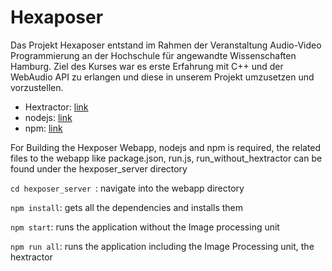 # Hexaposer

Das Projekt Hexaposer entstand im Rahmen der Veranstaltung Audio-Video Programmierung an der Hochschule für angewandte Wissenschaften Hamburg.
Ziel des Kurses war es erste Erfahrung mit C++ und der WebAudio API zu erlangen und diese in unserem Projekt umzusetzen und vorzustellen.

* Hextractor: [link](https://github.com/wavy1/hexposer_image_processor)
* nodejs: [link](https://nodejs.org/)
* npm: [link](https://www.npmjs.com/)

For Building the Hexposer Webapp, nodejs and npm is required, the related files to the webapp like package.json, run.js, run_without_hextractor can be found under the hexposer_server directory

```cd hexposer_server ```: navigate into the webapp directory

```npm install```: gets all the dependencies and installs them

```npm start```: runs the application without the Image processing unit

```npm run all```: runs the application including the Image Processing unit, the hextractor

